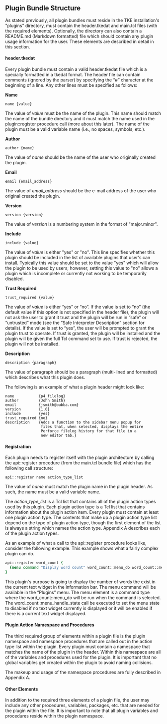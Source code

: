 ##  Plugin Bundle Structure

As stated previously, all plugin bundles must reside in the TKE installation's "plugins" directory, must contain the header.tkedat and main.tcl files (with the required elements).  Optionally, the directory can also contain a README.md (Markdown formatted) file which should contain any plugin usage information for the user.  These elements are described in detail in this section.

#### header.tkedat

Every plugin bundle must contain a valid header.tkedat file which is a specially formatted in a tkedat format.  The header file can contain comments (ignored by the parser) by specifying the “#” character at the beginning of a line.  Any other lines must be specified as follows:

**Name**

`name {value}`

The value of _value_ must be the name of the plugin.  This name should match the name of the bundle directory and it must match the name used in the plugin\::register procedure call (more about this later).  The name of the plugin must be a valid variable name (i.e., no spaces, symbols, etc.).

**Author**

`author {name}`

The value of _name_ should be the name of the user who originally created the plugin.

**Email**

`email {email_address}`

The value of _email\_address_ should be the e-mail address of the user who original created the plugin.

**Version**

`version {version}`

The value of _version_ is a numbering system in the format of "major.minor".

**Include**

`include {value}`

The value of _value_ is either "yes" or "no".  This line specifies whether this plugin should be included in the list of available plugins that user's can install.  Typically this value should be set to the value "yes" which will allow the plugin to be used by users; however, setting this value to "no" allows a plugin which is incomplete or currently not working to be temporarily disabled.

**Trust Required**

`trust_required {value}`

The value of _value_ is either “yes” or “no”.  If the value is set to “no” (the default value if this option is not specified in the header file), the plugin will not ask the user to grant it trust and the plugin will be run in “safe” or “untrusted” mode (see the “Safe Interpreter Description” section for details).  If the value is set to “yes”, the user will be prompted to grant the plugin trust to operate.  If trust is granted, the plugin will be installed and the plugin will be given the full Tcl command set to use.  If trust is rejected, the plugin will not be installed.

**Description**

`description {paragraph}`

The value of paragraph should be a paragraph (multi-lined and formatted) which describes what this plugin does.

The following is an example of what a plugin header might look like:

	name           {p4_filelog} 
	author         {John Smith}
	email          {jsmith@bubba.com}       
	version        {1.0} 
	include        {yes}
	trust_required {no}
	description    {Adds a function to the sidebar menu popup for
	                files that, when selected, displays the entire
	                Perforce filelog history for that file in a
	                new editor tab.}

#### Registration

Each plugin needs to register itself with the plugin architecture by calling the api\::register procedure (from the main.tcl bundle file) which has the following call structure:

`api::register name action_type_list`

The value of _name_ must match the plugin name in the plugin header.  As such, the name must be a valid variable name.

The _action\_type\_list_ is a Tcl list that contains all of the plugin action types used by this plugin.  Each plugin action type is a Tcl list that contains information about the plugin action item.  Every plugin must contain at least one plugin action type.  The contents that make up a plugin action type list depend on the type of plugin action type, though the first element of the list is always a string which names the action type.  Appendix A describes each of the plugin action types.

As an example of what a call to the api\::register procedure looks like, consider the following example.  This example shows what a fairly complex plugin can do.

```Tcl
api::register word_count {
  {menu command "Display word count" word_count::menu_do word_count::menu_handle_state}
}
```

This plugin's purpose is going to display the number of words the exist in the current text widget in the information bar.  The menu command will be available in the “Plugins” menu.  The menu element is a command type where the word\_count\::menu\_do will be run when the command is selected.  The word\_count\::menu\_handle\_state call be executed to set the menu state to disabled if no text widget currently is displayed or it will be enabled if there is a current text widget displayed.

#### Plugin Action Namespace and Procedures

The third required group of elements within a plugin file is the plugin namespace and namespace procedures that are called out in the action type list within the plugin.  Every plugin must contain a namespace that matches the name of the plugin in the header.  Within this namespace are all of the variables and procedures used for the plugin.  It is important that no global variables get created within the plugin to avoid naming collisions.

The makeup and usage of the namespace procedures are fully described in Appendix A.

#### Other Elements

In addition to the required three elements of a plugin file, the user may include any other procedures, variables, packages, etc. that are needed for the plugin within the file.  It is important to note that all plugin variables and procedures reside within the plugin namespace.